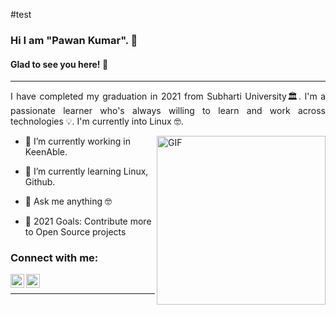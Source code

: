 #test
### Hi I am "Pawan Kumar". 👋

#### Glad to see you here! 🤩

<p>

---
<div style="text-align: justify"> 

I have completed my graduation in 2021 from Subharti University🏛. I'm a passionate learner who's always willing to learn and work across technologies 💡. I'm currently into Linux 🤓.

</div>

<img align="right" height="270px" alt="GIF" src="https://i.pinimg.com/originals/e4/26/70/e426702edf874b181aced1e2fa5c6cde.gif" />

- 🔭 I’m currently working in KeenAble.

- 🌱 I’m currently learning Linux, Github.

- 💬 Ask me anything 🤓

- 🥅 2021 Goals: Contribute more to Open Source projects

### Connect with me:
<div>

 [<img align="left" alt="Pawan Kumar - Facebook" width="22px" src="https://cdn.jsdelivr.net/npm/simple-icons@v3/icons/facebook.svg"/>](https://www.facebook.com/profile.php?id=100007190169953)

[<img align="left" alt="Sneha Kumari  | Instagram" width="22px" src="https://cdn.jsdelivr.net/npm/simple-icons@v3/icons/instagram.svg" />](https://instagram.com/sneha_thakur_022)

</div>

<br>

---
